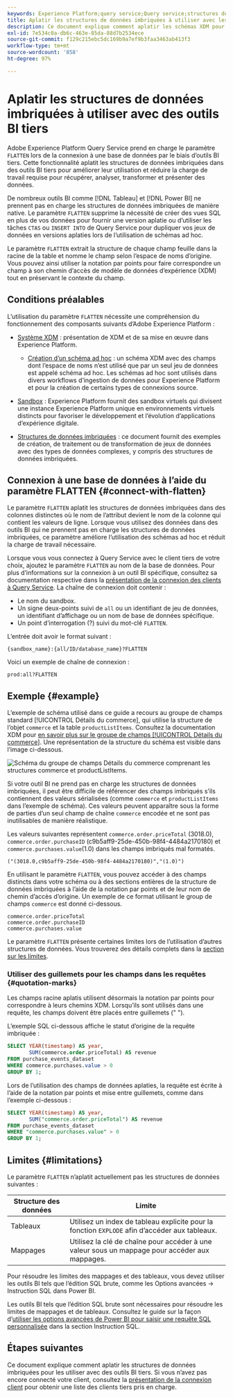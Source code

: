 ```yaml
---
keywords: Experience Platform;query service;Query service;structures de données imbriquées;données imbriquées;aplatir;aplatir les données imbriquées;
title: Aplatir les structures de données imbriquées à utiliser avec les outils BI
description: Ce document explique comment aplatir les schémas XDM pour toutes les tables et vues au cours d’une session lors de l’utilisation d’outils BI tiers avec Query Service.
exl-id: 7e534c0a-db6c-463e-85da-88d7b2534ece
source-git-commit: f129c215ebc5dc169b9a7ef9b3faa3463ab413f3
workflow-type: tm+mt
source-wordcount: '858'
ht-degree: 97%

---
```


# Aplatir les structures de données imbriquées à utiliser avec des outils BI tiers

Adobe Experience Platform Query Service prend en charge le paramètre `FLATTEN` lors de la connexion à une base de données par le biais d’outils BI tiers. Cette fonctionnalité aplatit les structures de données imbriquées dans des outils BI tiers pour améliorer leur utilisation et réduire la charge de travail requise pour récupérer, analyser, transformer et présenter des données.

De nombreux outils BI comme [!DNL Tableau] et [!DNL Power BI] ne prennent pas en charge les structures de données imbriquées de manière native. Le paramètre `FLATTEN` supprime la nécessité de créer des vues SQL en plus de vos données pour fournir une version aplatie ou d’utiliser les tâches `CTAS` ou `INSERT INTO` de Query Service pour dupliquer vos jeux de données en versions aplaties lors de l’utilisation de schémas ad hoc.

Le paramètre `FLATTEN` extrait la structure de chaque champ feuille dans la racine de la table et nomme le champ selon l’espace de noms d’origine. Vous pouvez ainsi utiliser la notation par points pour faire correspondre un champ à son chemin d’accès de modèle de données d’expérience (XDM) tout en préservant le contexte du champ.

## Conditions préalables

L’utilisation du paramètre `FLATTEN` nécessite une compréhension du fonctionnement des composants suivants d’Adobe Experience Platform :

* [Système XDM](../../xdm/home.md) : présentation de XDM et de sa mise en œuvre dans Experience Platform.

   * [Création d’un schéma ad hoc](../../xdm/tutorials/ad-hoc.md) : un schéma XDM avec des champs dont l’espace de noms n’est utilisé que par un seul jeu de données est appelé schéma ad hoc. Les schémas ad hoc sont utilisés dans divers workflows d’ingestion de données pour Experience Platform et pour la création de certains types de connexions source.

* [Sandbox](../../sandboxes/home.md) : Experience Platform fournit des sandbox virtuels qui divisent une instance Experience Platform unique en environnements virtuels distincts pour favoriser le développement et l’évolution d’applications d’expérience digitale.

* [Structures de données imbriquées](./nested-data-structures.md) : ce document fournit des exemples de création, de traitement ou de transformation de jeux de données avec des types de données complexes, y compris des structures de données imbriquées.

## Connexion à une base de données à l’aide du paramètre FLATTEN {#connect-with-flatten}

Le paramètre `FLATTEN` aplatit les structures de données imbriquées dans des colonnes distinctes où le nom de l’attribut devient le nom de la colonne qui contient les valeurs de ligne. Lorsque vous utilisez des données dans des outils BI qui ne prennent pas en charge les structures de données imbriquées, ce paramètre améliore l’utilisation des schémas ad hoc et réduit la charge de travail nécessaire.

Lorsque vous vous connectez à Query Service avec le client tiers de votre choix, ajoutez le paramètre `FLATTEN` au nom de la base de données. Pour plus d’informations sur la connexion à un outil BI spécifique, consultez sa documentation respective dans la [présentation de la connexion des clients à Query Service](../clients/overview.md). La chaîne de connexion doit contenir :

* Le nom du sandbox.
* Un signe deux-points suivi de `all` ou un identifiant de jeu de données, un identifiant d’affichage ou un nom de base de données spécifique.
* Un point d’interrogation (?) suivi du mot-clé `FLATTEN`.

L’entrée doit avoir le format suivant :

```terminal
{sandbox_name}:{all/ID/database_name}?FLATTEN
```

Voici un exemple de chaîne de connexion :

```terminal
prod:all?FLATTEN
```

## Exemple {#example}

L’exemple de schéma utilisé dans ce guide a recours au groupe de champs standard [!UICONTROL Détails du commerce], qui utilise la structure de l’objet `commerce` et la table `productListItems`. Consultez la documentation XDM pour [en savoir plus sur le groupe de champs [!UICONTROL Détails du commerce]](../../xdm/field-groups/event/commerce-details.md). Une représentation de la structure du schéma est visible dans l’image ci-dessous.

![Schéma du groupe de champs Détails du commerce comprenant les structures `commerce` et `productListItems`.](../images/key-concepts/commerce-details.png)

Si votre outil BI ne prend pas en charge les structures de données imbriquées, il peut être difficile de référencer des champs imbriqués s’ils contiennent des valeurs sérialisées (comme `commerce` et `productListItems` dans l’exemple de schéma). Ces valeurs peuvent apparaître sous la forme de parties d’un seul champ de chaîne `commerce` encodée et ne sont pas inutilisables de manière réalistique.

Les valeurs suivantes représentent `commerce.order.priceTotal` (3018.0), `commerce.order.purchaseID` (c9b5aff9-25de-450b-98f4-4484a2170180) et `commerce.purchases.value`(1.0) dans les champs imbriqués mal formatés.

```terminal
("(3018.0,c9b5aff9-25de-450b-98f4-4484a2170180)","(1.0)")
```

En utilisant le paramètre `FLATTEN`, vous pouvez accéder à des champs distincts dans votre schéma ou à des sections entières de la structure de données imbriquées à l’aide de la notation par points et de leur nom de chemin d’accès d’origine. Un exemple de ce format utilisant le group de champs `commerce` est donné ci-dessous.

```terminal
commerce.order.priceTotal
commerce.order.purchaseID
commerce.purchases.value
```

Le paramètre `FLATTEN` présente certaines limites lors de l’utilisation d’autres structures de données. Vous trouverez des détails complets dans la [section sur les limites](#limitations).

### Utiliser des guillemets pour les champs dans les requêtes {#quotation-marks}

Les champs racine aplatis utilisent désormais la notation par points pour correspondre à leurs chemins XDM. Lorsqu’ils sont utilisés dans une requête, les champs doivent être placés entre guillemets (&quot; &quot;).

L’exemple SQL ci-dessous affiche le statut d’origine de la requête imbriquée :

```sql
SELECT YEAR(timestamp) AS year,
       SUM(commerce.order.priceTotal) AS revenue
FROM purchase_events_dataset
WHERE commerce.purchases.value > 0
GROUP BY 1;
```

Lors de l’utilisation des champs de données aplaties, la requête est écrite à l’aide de la notation par points et mise entre guillemets, comme dans l’exemple ci-dessous :

```sql
SELECT YEAR(timestamp) AS year,
       SUM("commerce.order.priceTotal") AS revenue
FROM purchase_events_dataset
WHERE "commerce.purchases.value" > 0
GROUP BY 1;
```

## Limites {#limitations}

Le paramètre `FLATTEN` n’aplatit actuellement pas les structures de données suivantes :

| Structure des données | Limite |
|---|---|
| Tableaux | Utilisez un index de tableau explicite pour la fonction `EXPLODE` afin d’accéder aux tableaux. |
| Mappages | Utilisez la clé de chaîne pour accéder à une valeur sous un mappage pour accéder aux mappages. |

Pour résoudre les limites des mappages et des tableaux, vous devez utiliser les outils BI tels que l’édition SQL brute, comme les Options avancées -> Instruction SQL dans Power BI.

Les outils BI tels que l’édition SQL brute sont nécessaires pour résoudre les limites de mappages et de tableaux. Consultez le guide sur la façon d’[utiliser les options avancées de Power BI pour saisir une requête SQL personnalisée](../clients/power-bi.md#import-tables-using-custom-sql) dans la section Instruction SQL.

## Étapes suivantes

Ce document explique comment aplatir les structures de données imbriquées pour les utiliser avec des outils BI tiers. Si vous n’avez pas encore connecté votre client, consultez la [présentation de la connexion client](../clients/overview.md) pour obtenir une liste des clients tiers pris en charge.
